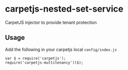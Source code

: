 # carpetjs-nested-set-service

CarpetJS injector to provide tenant protection

## Usage

Add the following in your carpetjs local `config/index.js`

```
var $ = require('carpetjs');
require('carpetjs-multitenancy')($);
```
